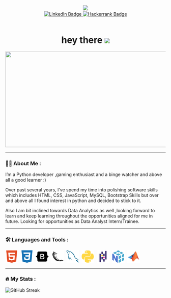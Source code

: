 
<!-- # Hello i'm Omkar Barge! -->
<!-- # Hello i'm Omkar Barge! -->
<!-- # Hello i'm Omkar Barge! -->
<!-- # Hello i'm Omkar Barge! -->
<!-- # Hello i'm Omkar Barge! -->
<!-- # Hello i'm Omkar Barge! -->
<!-- # Hello i'm Omkar Barge! -->

<!-- # Hello i'm Omkar Barge! -->
<!-- # Hello i'm Omkar Barge! -->


<div id="header" align="center">
  <img src="https://media.giphy.com/media/zhYSVCirREeIZtONCI/giphy.gif" width="100"/>
</div>

<div id="badges" align="center">
  <a href="https://www.linkedin.com/in/omkarbarge2/">
    <img src="https://img.shields.io/badge/LinkedIn-blue?style=for-the-badge&logo=linkedin&logoColor=white" alt="LinkedIn Badge"/>
  </a>
  <a href="https://www.hackerrank.com/omkarbarge2">
    <img src="https://img.shields.io/badge/Hackerrank-red?style=for-the-badge&logo=hackerrank&logoColor=white" alt="Hackerrank Badge"/>
  </a>
<!--   <a href="https://www.instagram.com/l_omkar_barge_l/">
    <img src="https://img.shields.io/badge/Instagram-blue?style=for-the-badge&logo=instagram&logoColor=white" alt="Instagram Badge"/>
  </a> -->
</div>

<div id="badges" align="center">
  <img src="https://komarev.com/ghpvc/?username=OmkarBarge&style=flat-square&color=blue" alt=""/>
</div>

<h1 align="center">
  hey there
  <img src="https://media.giphy.com/media/hvRJCLFzcasrR4ia7z/giphy.gif" width="30px"/>
</h1>

<div align="center">
  <img src="https://media.giphy.com/media/JqKOU2VAUx9bt9K4PK/giphy.gif" width="600" height="300"/>
</div>

---

### :woman_technologist: About Me :
I’m a Python developer ,gaming enthusiast and a binge watcher and above all a good learner :)

Over past several years, I’ve spend my time into polishing software skills which includes HTML, CSS, JavaScript, MySQL, Bootstrap Skills but over and above all I found interest in python and decided to stick to it.

Also I am bit inclined towards Data Analytics as well ,looking forward to learn and keep learning throughout the opportunities aligned for me in future. Looking for opportunities as Data Analyst Intern/Trainee.

---

### :hammer_and_wrench: Languages and Tools :
<div>
  <img src="https://raw.githubusercontent.com/devicons/devicon/1119b9f84c0290e0f0b38982099a2bd027a48bf1/icons/html5/html5-plain.svg" title="HTML" alt="HTML" width="40"   height="40"/>&nbsp;
  <img src="https://raw.githubusercontent.com/devicons/devicon/1119b9f84c0290e0f0b38982099a2bd027a48bf1/icons/css3/css3-plain.svg" title="CSS" alt="CSS" width="40"         height="40"/>&nbsp;
  <img src="https://raw.githubusercontent.com/devicons/devicon/1119b9f84c0290e0f0b38982099a2bd027a48bf1/icons/bootstrap/bootstrap-plain.svg" title="Bootstrap" alt="Bootstrap" width="40" height="40"/>&nbsp;
  <img src="https://raw.githubusercontent.com/devicons/devicon/1119b9f84c0290e0f0b38982099a2bd027a48bf1/icons/flask/flask-original.svg" title="Flask" alt="Flask" width="40" height="40"/>&nbsp;
  <img src="https://raw.githubusercontent.com/devicons/devicon/1119b9f84c0290e0f0b38982099a2bd027a48bf1/icons/mysql/mysql-plain.svg" title="MySQL" alt="MySQL" width="40"   height="40"/>&nbsp;
  <img src="https://raw.githubusercontent.com/devicons/devicon/1119b9f84c0290e0f0b38982099a2bd027a48bf1/icons/python/python-plain.svg" title="Python" alt="Python" width="40" height="40"/>&nbsp;
  <img src="https://raw.githubusercontent.com/devicons/devicon/1119b9f84c0290e0f0b38982099a2bd027a48bf1/icons/pandas/pandas-original.svg" title="pandas" alt="pandas" width="40" height="40"/>&nbsp;
  <img src="https://raw.githubusercontent.com/devicons/devicon/1119b9f84c0290e0f0b38982099a2bd027a48bf1/icons/numpy/numpy-original.svg" title="numpy" alt="numpy" width="40" height="40"/>&nbsp;
  <img src="https://raw.githubusercontent.com/devicons/devicon/1119b9f84c0290e0f0b38982099a2bd027a48bf1/icons/matlab/matlab-original.svg" title="matlab" alt="matlab" width="40" height="40"/>&nbsp;
</div>


---

### :fire: My Stats :
![GitHub Streak](http://github-readme-streak-stats.herokuapp.com?user=OmkarBarge&theme=vision-friendly-dark&hide_border=true)

<!-- ![Omkar's GitHub stats](https://github-readme-stats.vercel.app/api?username=OmkarBarge&show_icons=true&theme=vision-friendly-dark&hide_border=true) <br>
![Top Langs](https://github-readme-stats.vercel.app/api/top-langs/?username=OmkarBarge&layout=compact&theme=vision-friendly-dark&hide_border=true) -->



